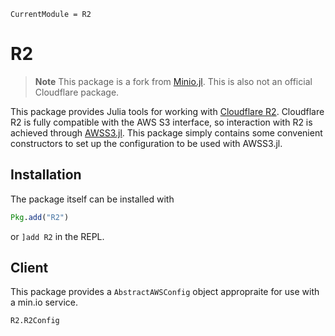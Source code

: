 ```@meta
CurrentModule = R2
```

# R2
> **Note**
> This package is a fork from [Minio.jl](https://gitlab.com/ExpandingMan/Minio.jl).
> This is also not an official Cloudflare package.

This package provides Julia tools for working with [Cloudflare R2](https://www.cloudflare.com/products/r2/).  Cloudflare R2 is fully compatible with the AWS S3
interface, so interaction with R2 is achieved through
[AWSS3.jl](https://github.com/JuliaCloud/AWSS3.jl).  This package simply contains some
convenient constructors to set up the configuration to be used with AWSS3.jl.

## Installation
The package itself can be installed with
```julia
Pkg.add("R2")
```
or `]add R2` in the REPL.

## Client
This package provides a `AbstractAWSConfig` object appropraite for use with a min.io
service.
```@docs
R2.R2Config
```
